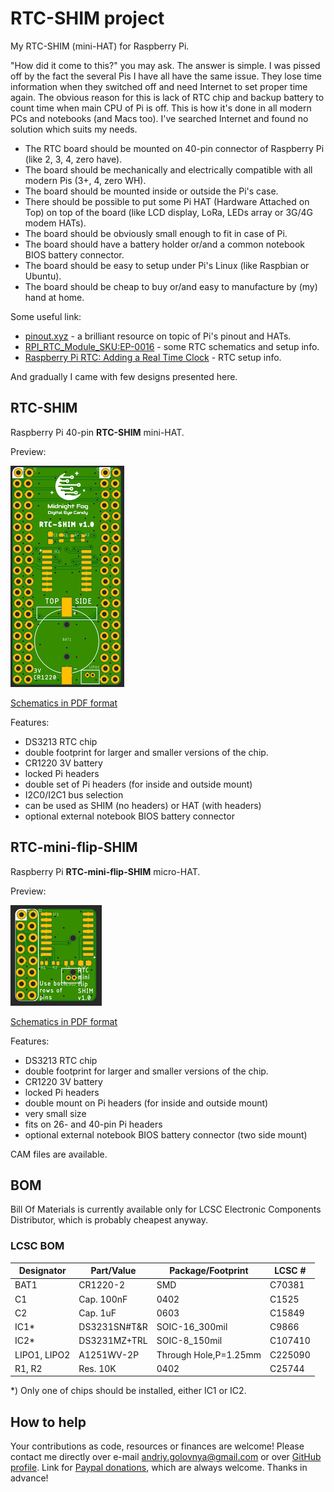 # RTC-SHIM project

My RTC-SHIM (mini-HAT) for Raspberry Pi.

"How did it come to this?" you may ask.
The answer is simple.
I was pissed off by the fact the several Pis I have all have the same issue.
They lose time information when they switched off and need Internet to set proper time again.
The obvious reason for this is lack of RTC chip and backup battery to count time when main CPU of Pi is off.
This is how it's done in all modern PCs and notebooks (and Macs too).
I've searched Internet and found no solution which suits my needs.

- The RTC board should be mounted on 40-pin connector of Raspberry Pi (like 2, 3, 4, zero have).
- The board should be mechanically and electrically compatible with all modern Pis (3+, 4, zero WH).
- The board should be mounted inside or outside the Pi's case.
- There should be possible to put some Pi HAT (Hardware Attached on Top) on top of the board (like LCD display, LoRa, LEDs array or 3G/4G modem HATs).
- The board should be obviously small enough to fit in case of Pi.
- The board should have a battery holder or/and a common notebook BIOS battery connector.
- The board should be easy to setup under Pi's Linux (like Raspbian or Ubuntu).
- The board should be cheap to buy or/and easy to manufacture by (my) hand at home.

Some useful link:

- [pinout.xyz](https://pinout.xyz/) - a brilliant resource on topic of Pi's pinout and HATs.
- [RPI_RTC_Module_SKU:EP-0016](https://wiki.52pi.com/index.php/RPI_RTC_Module_SKU:EP-0016) - some RTC schematics and setup info.
- [Raspberry Pi RTC: Adding a Real Time Clock](https://pimylifeup.com/raspberry-pi-rtc/) - RTC setup info.

And gradually I came with few designs presented here.

## RTC-SHIM

Raspberry Pi 40-pin **RTC-SHIM** mini-HAT.

Preview:

![RTC-SHIM preview](RTC-SHIM.png)

[Schematics in PDF format](RTC-SHIM.pdf)

Features:

- DS3213 RTC chip
- double footprint for larger and smaller versions of the chip.
- CR1220 3V battery
- locked Pi headers
- double set of Pi headers (for inside and outside mount)
- I2C0/I2C1 bus selection
- can be used as SHIM (no headers) or HAT (with headers)
- optional external notebook BIOS battery connector

## RTC-mini-flip-SHIM

Raspberry Pi **RTC-mini-flip-SHIM** micro-HAT.

Preview:

![RTC-mini-flip-SHIM preview](RTC-mini-flip-SHIM.png)

[Schematics in PDF format](RTC-mini-flip-SHIM.pdf)

Features:

- DS3213 RTC chip
- double footprint for larger and smaller versions of the chip.
- CR1220 3V battery
- locked Pi headers
- double mount on Pi headers (for inside and outside mount)
- very small size
- fits on 26- and 40-pin Pi headers
- optional external notebook BIOS battery connector (two side mount)

CAM files are available.

## BOM

Bill Of Materials is currently available only for LCSC Electronic Components Distributor, which is probably cheapest anyway.

### LCSC BOM

|Designator  |Part/Value  |Package/Footprint     |LCSC # |
|------------|------------|----------------------|-------|
|BAT1        |CR1220-2    |SMD                   |C70381 |
|C1          |Cap. 100nF  |0402                  |C1525  |
|C2          |Cap. 1uF    |0603                  |C15849 |
|IC1\*       |DS3231SN#T&R|SOIC-16_300mil        |C9866  |
|IC2\*       |DS3231MZ+TRL|SOIC-8_150mil         |C107410|
|LIPO1, LIPO2|A1251WV-2P  |Through Hole,P=1.25mm |C225090|
|R1, R2      |Res. 10K    |0402                  |C25744 |

\*) Only one of chips should be installed, either IC1 or IC2.

## How to help

Your contributions as code, resources or finances are welcome!
Please contact me directly over e-mail andriy.golovnya@gmail.com or over [GitHub profile](https://github.com/red-scorp).
Link for [Paypal donations](http://paypal.me/redscorp), which are always welcome.
Thanks in advance!
